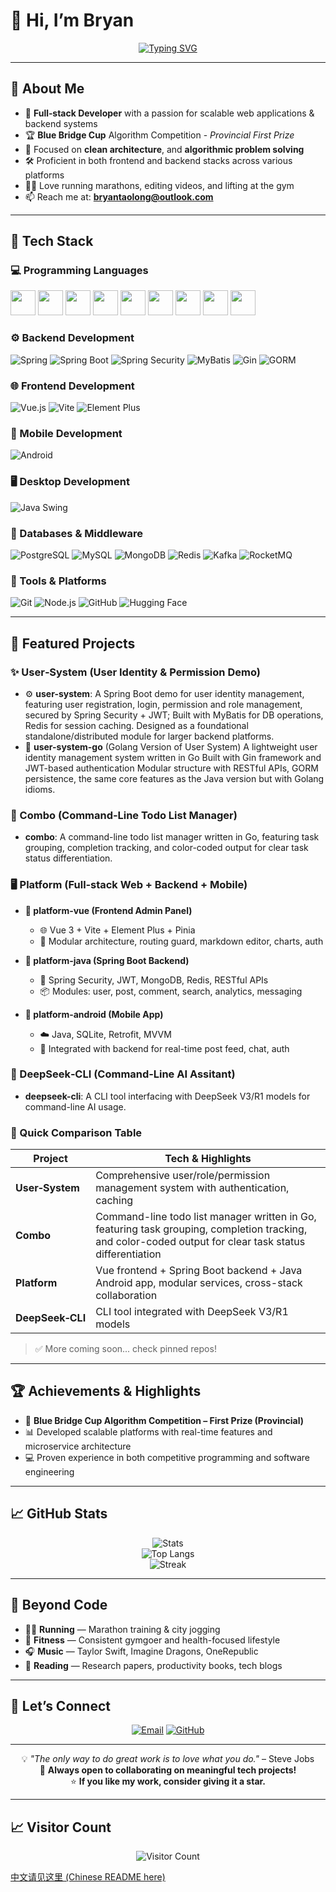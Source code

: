 # 👋 Hi, I’m Bryan

<div align="center">
  
  [![Typing SVG](https://readme-typing-svg.demolab.com?font=Fira+Code&pause=1000&color=2196F3&center=true&vCenter=true&width=435&lines=Full+Stack+Developer;Algorithm+Competition+Winner;AI+%26+ML+Enthusiast;Always+Learning)](https://git.io/typing-svg)

</div>

---

## 🚀 About Me

- 🎯 **Full‑stack Developer** with a passion for scalable web applications & backend systems  
- 🏆 **Blue Bridge Cup** Algorithm Competition - *Provincial First Prize*  
- 🤖 Focused on **clean architecture**, and **algorithmic problem solving**
- 🛠️ Proficient in both frontend and backend stacks across various platforms  
- 🏃‍♂️ Love running marathons, editing videos, and lifting at the gym  
- 📫 Reach me at: **bryantaolong@outlook.com**

---

## 🧰 Tech Stack

### 💻 Programming Languages

<a href="#"><img src="https://cdn.jsdelivr.net/gh/devicons/devicon/icons/c/c-original.svg" width="40"/></a>
<a href="#"><img src="https://cdn.jsdelivr.net/gh/devicons/devicon/icons/cplusplus/cplusplus-original.svg" width="40"/></a>
<a href="#"><img src="https://cdn.jsdelivr.net/gh/devicons/devicon/icons/python/python-original.svg" width="40"/></a>
<a href="#"><img src="https://cdn.jsdelivr.net/gh/devicons/devicon/icons/java/java-original.svg" width="40"/></a>
<a href="#"><img src="https://cdn.jsdelivr.net/gh/devicons/devicon/icons/go/go-original.svg" width="40"/></a>
<a href="#"><img src="https://cdn.jsdelivr.net/gh/devicons/devicon/icons/csharp/csharp-original.svg" width="40"/></a>
<a href="#"><img src="https://cdn.jsdelivr.net/gh/devicons/devicon/icons/kotlin/kotlin-original.svg" width="40"/></a>
<a href="#"><img src="https://cdn.jsdelivr.net/gh/devicons/devicon/icons/javascript/javascript-original.svg" width="40"/></a>
<a href="#"><img src="https://cdn.jsdelivr.net/gh/devicons/devicon/icons/typescript/typescript-original.svg" width="40"/></a>

### ⚙️ Backend Development

![Spring](https://img.shields.io/badge/Spring-6DB33F?style=flat&logo=spring&logoColor=white)
![Spring Boot](https://img.shields.io/badge/Spring_Boot-6DB33F?style=flat&logo=spring-boot&logoColor=white)
![Spring Security](https://img.shields.io/badge/Spring_Security-6DB33F?style=flat&logo=spring-security&logoColor=white)
![MyBatis](https://img.shields.io/badge/MyBatis-DC382D?style=flat&logo=apache&logoColor=white)
![Gin](https://img.shields.io/badge/Gin-00ADD8?style=flat&logo=go&logoColor=white)
![GORM](https://img.shields.io/badge/GORM-1C1C1C?style=flat&logo=go&logoColor=white)

### 🌐 Frontend Development

![Vue.js](https://img.shields.io/badge/Vue.js-35495E?style=flat&logo=vue.js&logoColor=4FC08D)
![Vite](https://img.shields.io/badge/Vite-646CFF?style=flat&logo=vite&logoColor=white)
![Element Plus](https://img.shields.io/badge/Element_Plus-409EFF?style=flat&logo=element&logoColor=white)

### 📱 Mobile Development

![Android](https://img.shields.io/badge/Android-3DDC84?style=flat&logo=android&logoColor=white)

### 🖥️ Desktop Development

![Java Swing](https://img.shields.io/badge/Java_Swing-FF7800?style=flat&logo=openjdk&logoColor=white)

### 💾 Databases & Middleware

![PostgreSQL](https://img.shields.io/badge/PostgreSQL-4169E1?style=flat&logo=postgresql&logoColor=white)
![MySQL](https://img.shields.io/badge/MySQL-005C84?style=flat&logo=mysql&logoColor=white)
![MongoDB](https://img.shields.io/badge/MongoDB-4EA94B?style=flat&logo=mongodb&logoColor=white)
![Redis](https://img.shields.io/badge/Redis-DC382D?style=flat&logo=redis&logoColor=white)
![Kafka](https://img.shields.io/badge/Kafka-231F20?style=flat&logo=apachekafka&logoColor=white)
![RocketMQ](https://img.shields.io/badge/RocketMQ-D77310?style=flat&logo=apache&logoColor=white)

### 🔧 Tools & Platforms

![Git](https://img.shields.io/badge/Git-F05032?style=flat&logo=git&logoColor=white)
![Node.js](https://img.shields.io/badge/Node.js-43853D?style=flat&logo=node.js&logoColor=white)
![GitHub](https://img.shields.io/badge/GitHub-100000?style=flat&logo=github&logoColor=white)
![Hugging Face](https://img.shields.io/badge/HuggingFace-FFD21E?style=flat&logo=huggingface&logoColor=black)

---

## 🌟 Featured Projects

### ✨ User‑System (User Identity & Permission Demo)

- ⚙️ **user-system**: A Spring Boot demo for user identity management, featuring user registration, login, permission and role management, secured by Spring Security + JWT; Built with MyBatis for DB operations, Redis for session caching. Designed as a foundational standalone/distributed module for larger backend platforms.
- 🧩 **user-system-go** (Golang Version of User System) A lightweight user identity management system written in Go Built with Gin framework and JWT-based authentication Modular structure with RESTful APIs, GORM persistence, the same core features as the Java version but with Golang idioms.

### 🥊 Combo (Command‑Line Todo List Manager)

- **combo**: A command-line todo list manager written in Go, featuring task grouping, completion tracking, and color-coded output for clear task status differentiation.

### 🖥️ Platform (Full‑stack Web + Backend + Mobile)

- **🔗 platform-vue (Frontend Admin Panel)**

  - 🌐 Vue 3 + Vite + Element Plus + Pinia
  - 🔧 Modular architecture, routing guard, markdown editor, charts, auth

- **🚀 platform-java (Spring Boot Backend)**

  - 🔐 Spring Security, JWT, MongoDB, Redis, RESTful APIs
  - 📦 Modules: user, post, comment, search, analytics, messaging

- **📱 platform-android (Mobile App)**

  - ☁️ Java, SQLite, Retrofit, MVVM
  - 🤝 Integrated with backend for real-time post feed, chat, auth

### 🧠 DeepSeek‑CLI (Command‑Line AI Assitant)

- **deepseek-cli**: A CLI tool interfacing with DeepSeek V3/R1 models for command-line AI usage. 

### 🌟 Quick Comparison Table

| Project | Tech & Highlights |
|--------|--------------------|
| **User‑System** | Comprehensive user/role/permission management system with authentication, caching |
| **Combo**       | Command-line todo list manager written in Go, featuring task grouping, completion tracking, and color-coded output for clear task status differentiation |
| **Platform** | Vue frontend + Spring Boot backend + Java Android app, modular services, cross-stack collaboration |
| **DeepSeek‑CLI** | CLI tool integrated with DeepSeek V3/R1 models |

> ✅ More coming soon... check pinned repos!

---

## 🏆 Achievements & Highlights

- 🥇 **Blue Bridge Cup Algorithm Competition – First Prize (Provincial)**
- 📊 Developed scalable platforms with real-time features and microservice architecture
- 💻 Proven experience in both competitive programming and software engineering

---

## 📈 GitHub Stats

<div align="center">

![Stats](https://github-readme-stats.vercel.app/api?username=bryantaolong&show_icons=true&theme=radical&hide_border=true&count_private=true)  
![Top Langs](https://github-readme-stats.vercel.app/api/top-langs/?username=bryantaolong&layout=compact&theme=radical&hide_border=true)  
![Streak](https://github-readme-streak-stats.herokuapp.com/?user=bryantaolong&theme=radical&hide_border=true)

</div>

---

## 🎵 Beyond Code

- 🏃‍♂️ **Running** — Marathon training & city jogging  
- 💪 **Fitness** — Consistent gymgoer and health-focused lifestyle  
- 🎧 **Music** — Taylor Swift, Imagine Dragons, OneRepublic  
- 📖 **Reading** — Research papers, productivity books, tech blogs

---

## 🤝 Let’s Connect

<div align="center">

[![Email](https://img.shields.io/badge/Email-D14836?style=for-the-badge&logo=gmail&logoColor=white)](mailto:bryantaolong@outlook.com)
[![GitHub](https://img.shields.io/badge/GitHub-100000?style=for-the-badge&logo=github&logoColor=white)](https://github.com/bryantaolong)

</div>

---

<div align="center">

💡 *"The only way to do great work is to love what you do."* – Steve Jobs  
🌱 **Always open to collaborating on meaningful tech projects!**  
⭐️ **If you like my work, consider giving it a star.**

</div>

---

## 📈 Visitor Count

<div align="center">

![Visitor Count](https://komarev.com/ghpvc/?username=bryantaolong&style=for-the-badge&color=brightgreen)

</div>

[中文请见这里 (Chinese README here)](./README_zh.md)
